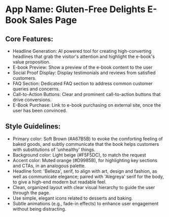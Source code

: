 # **App Name**: Gluten-Free Delights E-Book Sales Page

## Core Features:

- Headline Generation: AI powered tool for creating high-converting headlines that grab the visitor's attention and highlight the e-book's value proposition.
- E-book Preview: Show a preview of the e-book content to the user
- Social Proof Display: Display testimonials and reviews from satisfied customers.
- FAQ Section: Dedicated FAQ section to address common customer queries and concerns.
- Call-to-Action Buttons: Clear and prominent call-to-action buttons that drive conversions.
- E-Book Purchase: Link to e-book purchasing on external site, once the user has been convinced.

## Style Guidelines:

- Primary color: Soft Brown (#A67B5B) to evoke the comforting feeling of baked goods, and subtly communicate that the book helps customers with substitutions of 'unhealthy' things.
- Background color: Light beige (#F5F5DC), to match the request
- Accent color: Muted orange (#D9985B), for highlighting key sections and CTAs, in an analogous palette.
- Headline font: 'Belleza', serif, to align with art, design and fashion, as well as communicate elegance; paired with 'Alegreya' serif for the body, to give a high-end modern but readable feel.
- Clean, organized layout with clear visual hierarchy to guide the user through the page.
- Use simple, elegant icons related to desserts and baking.
- Subtle animations (e.g., fade-in effects) to enhance user engagement without being distracting.